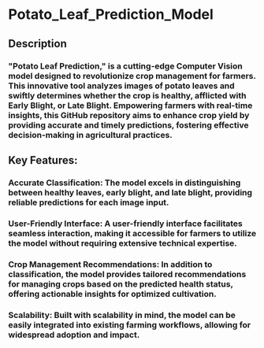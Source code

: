 # Potato_Leaf_Prediction_Model

## Description

### "Potato Leaf Prediction," is a cutting-edge Computer Vision model designed to revolutionize crop management for farmers. This innovative tool analyzes images of potato leaves and swiftly determines whether the crop is healthy, afflicted with Early Blight, or Late Blight. Empowering farmers with real-time insights, this GitHub repository aims to enhance crop yield by providing accurate and timely predictions, fostering effective decision-making in agricultural practices.


## Key Features:

### Accurate Classification: The model excels in distinguishing between healthy leaves, early blight, and late blight, providing reliable predictions for each image input.
### User-Friendly Interface: A user-friendly interface facilitates seamless interaction, making it accessible for farmers to utilize the model without requiring extensive technical expertise.
### Crop Management Recommendations: In addition to classification, the model provides tailored recommendations for managing crops based on the predicted health status, offering actionable insights for optimized cultivation.
### Scalability: Built with scalability in mind, the model can be easily integrated into existing farming workflows, allowing for widespread adoption and impact.
